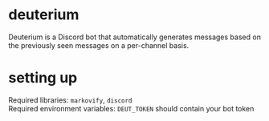 # deuterium
Deuterium is a Discord bot that automatically generates messages based on the previously seen messages on a per-channel basis.

# setting up
Required libraries: `markovify`, `discord`\
Required environment variables: `DEUT_TOKEN` should contain your bot token